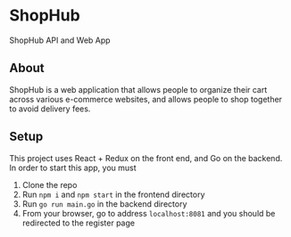# ShopHub
ShopHub API and Web App

## About
ShopHub is a web application that allows people to organize their cart across various e-commerce websites, and allows people to shop together to avoid delivery fees.

## Setup
This project uses React + Redux on the front end, and Go on the backend.
In order to start this app, you must
1. Clone the repo
2. Run `npm i` and `npm start` in the frontend directory
3. Run `go run main.go` in the backend directory
4. From your browser, go to address `localhost:8081` and you should be redirected to the register page